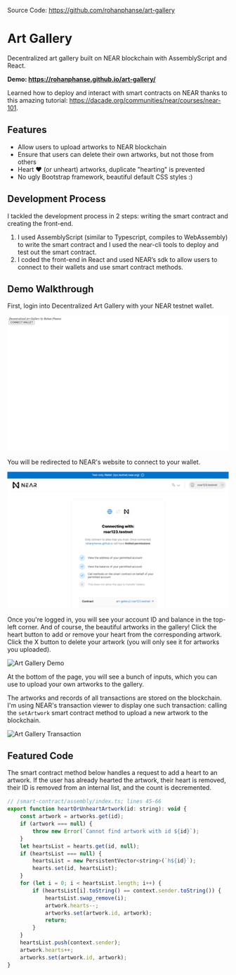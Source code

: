 Source Code: <a href = "https://github.com/rohanphanse/art-gallery" target = "_blank" rel="noreferrer">https://github.com/rohanphanse/art-gallery</a>

# Art Gallery

Decentralized art gallery built on NEAR blockchain with AssemblyScript and React.

**Demo: <a href = "https://rohanphanse.github.io/art-gallery/" target = "_blank">https://rohanphanse.github.io/art-gallery/</a>**

Learned how to deploy and interact with smart contracts on NEAR thanks to this amazing tutorial: <a href = "https://dacade.org/communities/near/courses/near-101" target = "_blank" rel="noreferrer">https://dacade.org/communities/near/courses/near-101</a>.

## Features
* Allow users to upload artworks to NEAR blockchain
* Ensure that users can delete their own artworks, but not those from others
* Heart ❤️ (or unheart) artworks, duplicate "hearting" is prevented
* No ugly Bootstrap framework, beautiful default CSS styles :)

## Development Process
I tackled the development process in 2 steps: writing the smart contract and creating the front-end.
1. I used AssemblyScript (similar to Typescript, compiles to WebAssembly) to write the smart contract and I used the near-cli tools to deploy and test out the smart contract.
2. I coded the front-end in React and used NEAR’s sdk to allow users to connect to their wallets and use smart contract methods.

## Demo Walkthrough

First, login into Decentralized Art Gallery with your NEAR testnet wallet. 

<img src = "https://raw.githubusercontent.com/rohanphanse/art-gallery/417e440d69aa3d395495d278c6f3bdb2b6f65c90/public/images/connect-wallet.png" alt = "Login Page" class = "image-border"  />

You will be redirected to NEAR's website to connect to your wallet.

<img src = "https://raw.githubusercontent.com/rohanphanse/art-gallery/417e440d69aa3d395495d278c6f3bdb2b6f65c90/public/images/near-login.png" alt = "Connect NEAR Wallet" class = "image-border"  />

Once you're logged in, you will see your account ID and balance in the top-left corner. And of course, the beautiful artworks in the gallery! Click the heart button to add or remove your heart from the corresponding artwork. Click the X button to delete your artwork (you will only see it for artworks you uploaded).

<img src = "/images/projects/art-gallery-demo.png" alt = "Art Gallery Demo" class = "image-border" />

At the bottom of the page, you will see a bunch of inputs, which you can use to upload your own artworks to the gallery. 

The artworks and records of all transactions are stored on the blockchain. I'm using NEAR's transaction viewer to display one such transaction: calling the <code class = "language-txt">setArtwork</code> smart contract method to upload a new artwork to the blockchain.

<div class = "g-center-row">
    <img src = "/images/projects/art-gallery-transaction.png" alt = "Art Gallery Transaction" class = "image-border" style = "width: 75%" />
</div>

## Featured Code

The smart contract method below handles a request to add a heart to an artwork. If the user has already hearted the artwork, their heart is removed, their ID is removed from an internal list, and the count is decremented. 

```js
// /smart-contract/assembly/index.ts; lines 45-66
export function heartOrUnheartArtwork(id: string): void {
    const artwork = artworks.get(id);
    if (artwork === null) {
        throw new Error(`Cannot find artwork with id ${id}`);
    }
    let heartsList = hearts.get(id, null);
    if (heartsList === null) {
        heartsList = new PersistentVector<string>(`h${id}`);
        hearts.set(id, heartsList); 
    }
    for (let i = 0; i < heartsList.length; i++) {
        if (heartsList[i].toString() == context.sender.toString()) {
            heartsList.swap_remove(i);
            artwork.hearts--;
            artworks.set(artwork.id, artwork);
            return;
        }
    }
    heartsList.push(context.sender);
    artwork.hearts++;
    artworks.set(artwork.id, artwork);
}
```